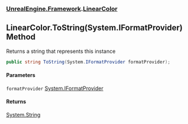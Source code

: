 ### [UnrealEngine.Framework](./UnrealEngine-Framework.md 'UnrealEngine.Framework').[LinearColor](./UnrealEngine-Framework-LinearColor.md 'UnrealEngine.Framework.LinearColor')
## LinearColor.ToString(System.IFormatProvider) Method
Returns a string that represents this instance  
```csharp
public string ToString(System.IFormatProvider formatProvider);
```
#### Parameters
<a name='UnrealEngine-Framework-LinearColor-ToString(System-IFormatProvider)-formatProvider'></a>
`formatProvider` [System.IFormatProvider](https://docs.microsoft.com/en-us/dotnet/api/System.IFormatProvider 'System.IFormatProvider')  
  
#### Returns
[System.String](https://docs.microsoft.com/en-us/dotnet/api/System.String 'System.String')  
